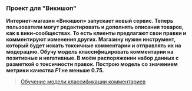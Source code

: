 ### Проект для "Викишоп"
**Интернет-магазин «Викишоп» запускает новый сервис. Теперь пользователи могут редактировать и дополнять описания товаров, как в вики-сообществах.
То есть клиенты предлагают свои правки и комментируют изменения других. Магазину нужен инструмент, который будет искать токсичные комментарии
и отправлять их на модерацию. 
Обучу модель классифицировать комментарии на позитивные и негативные. В моём распоряжении набор данных с разметкой о токсичности правок.
Построю модель со значением метрики качества *F1* не меньше 0.75.**
> [Обучение модели классификации комментариев](https://github.com/Mikhail-9/yandex_projects_praktimum/blob/master/toxic_data_scientist/toxic_data_scientist.ipynb)
